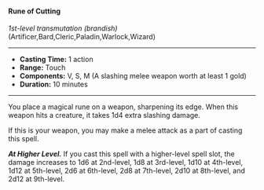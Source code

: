 #### Rune of Cutting
*1st-level transmutation* *(brandish)* (Artificer,Bard,Cleric,Paladin,Warlock,Wizard)
___
- **Casting Time:** 1 action
- **Range:** Touch
- **Components:** V, S, M (A slashing melee weapon worth at least 1 gold)
- **Duration:** 10 minutes
---
You place a magical rune on a weapon, sharpening its edge. When this weapon hits a creature, it takes 1d4 extra slashing damage.

If this is your weapon, you may make a melee attack as a part of casting this spell.

***​At Higher Level​.*** If you cast this spell with a higher-level spell slot, the damage increases to 1d6 at 2nd-level, 1d8 at 3rd-level, 1d10 at 4th-level, 1d12 at 5th-level, 2d6 at 6th-level, 2d8 at 7th-level, 2d10 at 8th-level, and 2d12 at 9th-level.
